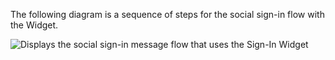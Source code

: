 The following diagram is a sequence of steps for the social sign-in flow with the Widget.

<div class="common-image-format">

![Displays the social sign-in message flow that uses the Sign-In Widget](/img/oie-embedded-sdk/oie-embedded-widget-go-use-case-social-sign-in.png)

</div>
